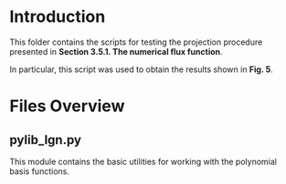 # Introduction
This folder contains the scripts for testing the projection procedure presented in **Section 3.5.1. The numerical flux function**.

In particular, this script was used to obtain the results shown in **Fig. 5**.

# Files Overview
## pylib_lgn.py
This module contains the basic utilities for working with the polynomial basis functions.
